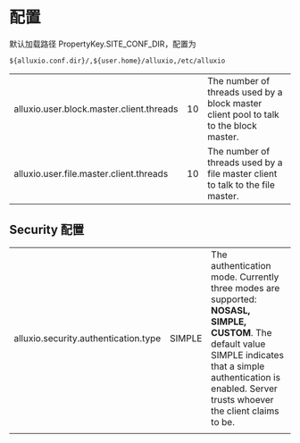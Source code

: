 # 配置

默认加载路径 PropertyKey.SITE_CONF_DIR，配置为

`${alluxio.conf.dir}/,${user.home}/alluxio,/etc/alluxio`



|                                          |      |                                                              |
| ---------------------------------------- | ---- | ------------------------------------------------------------ |
| alluxio.user.block.master.client.threads | 10   | The number of threads used by a block master client pool to talk to the block master. |
| alluxio.user.file.master.client.threads  | 10   | The number of threads used by a file master client to talk to the file master. |





## Security 配置

|                                      |        |                                                              |
| ------------------------------------ | ------ | ------------------------------------------------------------ |
| alluxio.security.authentication.type | SIMPLE | The authentication mode. Currently three modes are supported: **NOSASL, SIMPLE, CUSTOM**. The default value SIMPLE indicates that a simple authentication is enabled. Server trusts whoever the client claims to be. |
|                                      |        |                                                              |